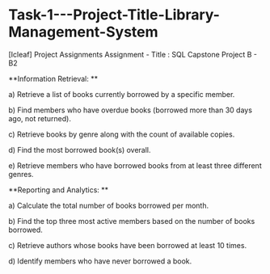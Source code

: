 # Task-1---Project-Title-Library-Management-System
[Icleaf] Project Assignments Assignment - Title : SQL Capstone Project B - B2

**Information Retrieval: **

a) Retrieve a list of books currently borrowed by a specific member. 

b) Find members who have overdue books (borrowed more than 30 days ago, not returned). 

c) Retrieve books by genre along with the count of available copies. 

d) Find the most borrowed book(s) overall. 

e) Retrieve members who have borrowed books from at least three different genres. 

**Reporting and Analytics: **

a) Calculate the total number of books borrowed per month. 

b) Find the top three most active members based on the number of books borrowed. 

c) Retrieve authors whose books have been borrowed at least 10 times. 

d) Identify members who have never borrowed a book.
